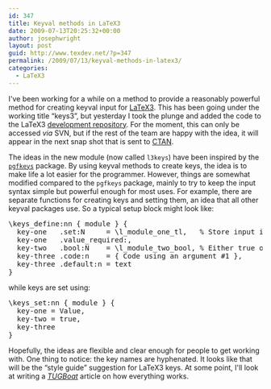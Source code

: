 ```yaml
---
id: 347
title: Keyval methods in LaTeX3
date: 2009-07-13T20:25:32+00:00
author: josephwright
layout: post
guid: http://www.texdev.net/?p=347
permalink: /2009/07/13/keyval-methods-in-latex3/
categories:
  - LaTeX3
---
```

I've been working for a while on a method to provide a reasonably powerful method for creating keyval input for <a title="LaTeX3 Homepage" href="http://www.latex-project.org/latex3.html">LaTeX3</a>. This has been going under the working title “keys3”, but yesterday I took the plunge and added the code to the LaTeX3 <a title="LaTeX 3 development code" href="http://www.latex-project.org/code.html">development repository</a>. For the moment, this can only be accessed <em>via </em>SVN, but if the rest of the team are happy with the idea, it will appear in the next snap shot that is sent to <a title="The Comprehensive TeX Archive Network" href="http://www.ctan.org">CTAN</a>.

The ideas in the new module (now called <code>l3keys</code>) have been inspired by the <code><a title="Create PostScript and PDF graphics in TeX" href="http://tug.ctan.org/cgi-bin/ctanPackageInformation.py?id=pgf">pgfkeys</a></code> package. By using keyval methods to create keys, the idea is to make life a lot easier for the programmer. However, things are somewhat modified compared to the <code>pgfkeys</code> package, mainly to try to keep the input syntax simple but powerful enough for most uses. For example, there are separate functions for creating keys and setting them, an idea that all other keyval packages use. So a typical setup block might look like:
<pre>\keys_define:nn { module } {  
  key-one   .set:N     = \l_module_one_tl,   % Store input in variable
  key-one   .value_required:,
  key-two   .bool:N    = \l_module_two_bool, % Either true or false
  key-three .code:n    = { Code using an argument #1 },
  key-three .default:n = text
}</pre>
while keys are set using:
<pre>\keys_set:nn { module } {
  key-one = Value,
  key-two = true,
  key-three
}</pre>
Hopefully, the ideas are flexible and clear enough for people to get working with. One thing to notice: the key names are hyphenated. It looks like that will be the “style guide” suggestion for LaTeX3 keys. At some point, I'll look at writing a <a title="The Communications of the TeX Users Group" href="http://www.tug.org/TUGboat/"><em>TUGBoat</em></a> article on how everything works.
